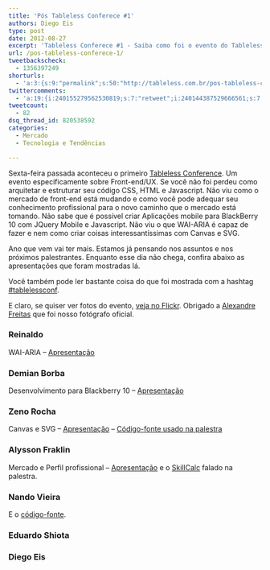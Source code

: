```yaml
---
title: 'Pós Tableless Conferece #1'
authors: Diego Eis
type: post
date: 2012-08-27
excerpt: 'Tableless Conferece #1 - Saiba como foi o evento do Tableless e o que rolou sobre front-end, UX e afins.'
url: /pos-tableless-conferece-1/
tweetbackscheck:
  - 1356397249
shorturls:
  - 'a:3:{s:9:"permalink";s:50:"http://tableless.com.br/pos-tableless-conferece-1/";s:7:"tinyurl";s:26:"http://tinyurl.com/8etuzrb";s:4:"isgd";s:19:"http://is.gd/9qKGDx";}'
twittercomments:
  - 'a:19:{i:240155279562530819;s:7:"retweet";i:240144387529666561;s:7:"retweet";i:240141022489882624;s:7:"retweet";i:240140062258524161;s:7:"retweet";i:240139399864655872;s:7:"retweet";i:240133345885958144;s:7:"retweet";i:240131463037739009;s:7:"retweet";i:240129898566516736;s:7:"retweet";i:240129334990483457;s:7:"retweet";i:240126232577064961;s:7:"retweet";i:243031216914309120;s:7:"retweet";i:243029118818607104;s:7:"retweet";i:240800738077466624;s:7:"retweet";i:240463463879680000;s:7:"retweet";i:240461052809183232;s:7:"retweet";i:240460709882908674;s:7:"retweet";i:240430510638252033;s:7:"retweet";i:240275259767525376;s:7:"retweet";i:251010040096497664;s:7:"retweet";}'
tweetcount:
  - 82
dsq_thread_id: 820538592
categories:
  - Mercado
  - Tecnologia e Tendências

---
```

Sexta-feira passada aconteceu o primeiro [Tableless Conference][1]. Um evento especificamente sobre Front-end/UX. Se você não foi perdeu como arquitetar e estruturar seu código CSS, HTML e Javascript. Não viu como o mercado de front-end está mudando e como você pode adequar seu conhecimento profissional para o novo caminho que o mercado está tomando. Não sabe que é possível criar Aplicações mobile para BlackBerry 10 com JQuery Mobile e Javascript. Não viu o que WAI-ARIA é capaz de fazer e nem como criar coisas interessantíssimas com Canvas e SVG.

Ano que vem vai ter mais. Estamos já pensando nos assuntos e nos próximos palestrantes. Enquanto esse dia não chega, confira abaixo as apresentações que foram mostradas lá.

Você também pode ler bastante coisa do que foi mostrada com a hashtag [#tablelessconf][2].

E claro, se quiser ver fotos do evento, [veja no Flickr][3]. Obrigado a [Alexandre Freitas][4] que foi nosso fotógrafo oficial.

### Reinaldo

WAI-ARIA &#8211; [Apresentação][5]

### Demian Borba

Desenvolvimento para Blackberry 10 &#8211; [Apresentação][6]

### Zeno Rocha

Canvas e SVG &#8211; [Apresentação][7] &#8211; [Código-fonte usado na palestra][8]

### Alysson Fraklin

Mercado e Perfil profissional &#8211; [Apresentação][9] e o [SkillCalc][10] falado na palestra.

### Nando Vieira


  
E o [código-fonte][11].

### Eduardo Shiota



### Diego Eis

 [1]: http://tableless.com.br/tablelessconf
 [2]: http://twitter.com/#!/search/%23tablelessconf%20OR%20tablelessconf%20OR%20tableless%20conference
 [3]: http://www.flickr.com/photos/diegoeis/sets/72157631273481758/
 [4]: http://www.alexandref.com/blog/
 [5]: http://www.w3c.br/Agenda/PalestraTablelessConference2012AcessibilidadeHtml5Waiaria
 [6]: http://www.dborba.com/download/PresoTableless2012.pdf
 [7]: http://talks.zenorocha.com/2012/tablelessconf/#1
 [8]: https://github.com/zenorocha/talks
 [9]: http://metawebdesign.org/tablelessConf/
 [10]: http://bit.ly/skillcalc
 [11]: https://github.com/fnando/node-chat/